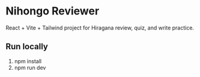 # Nihongo Reviewer

React + Vite + Tailwind project for Hiragana review, quiz, and write practice.

## Run locally

1. npm install
2. npm run dev
